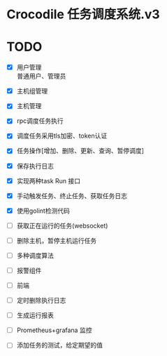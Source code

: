 # Crocodile 任务调度系统.v3


# TODO
- [x] 用户管理  
      普通用户、管理员
- [x] 主机组管理
- [x] 主机管理
- [x] rpc调度任务执行
- [x] 调度任务采用tls加密、token认证
- [x] 任务操作[增加、删除、更新、查询、暂停调度]
- [x] 保存执行日志
- [x] 实现两种task Run 接口
- [x] 手动触发任务、终止任务、获取任务日志
- [x] 使用golint检测代码
- [ ] 获取正在运行的任务(websocket)
- [ ] 删除主机，暂停主机运行任务
- [ ] 多种调度算法
- [ ] 报警组件
- [ ] 前端
- [ ] 定时删除执行日志
- [ ] 生成运行报表
- [ ] Prometheus+grafana 监控
- [ ] 添加任务的测试，给定期望的值

